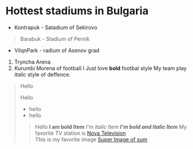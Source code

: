 # Hottest stadiums in Bulgaria
- Kontrapuk - Satadium of Sekirovo
> Barabuk - Stadium of Pernik
- VilqnPark - radium of Asenov grad
1. Tryncha Arena
2. Kurumbi Morena of football
I Just love **bold** footbal style
My team play *italic* style of deffence.
> Hello
> 
> Hello
>
> - hello
> - hello
>> Hello
**I am bold Item**
*I'm italic Item*
***I'm bold and Italic Item***
My favorite TV station is [Nova Television](https://nova.bg)  
This is my favorite image [Super Image of sum](https://www.google.com/url?sa=i&url=https%3A%2F%2Fwww.esa.int%2FESA_Multimedia%2FImages%2F2000%2F11%2FSOHO_image_of_the_Sun&psig=AOvVaw2u5W-MtzOkxupfWRiNhI67&ust=1616007189719000&source=images&cd=vfe&ved=0CAIQjRxqFwoTCNjxgpW9te8CFQAAAAAdAAAAABAD)

